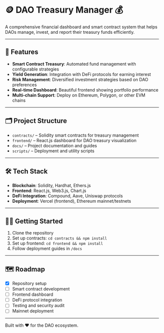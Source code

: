 # 🪙 DAO Treasury Manager 💰

A comprehensive financial dashboard and smart contract system that helps DAOs manage, invest, and report their treasury funds efficiently.

---

## 🚀 Features

- **Smart Contract Treasury**: Automated fund management with configurable strategies  
- **Yield Generation**: Integration with DeFi protocols for earning interest  
- **Risk Management**: Diversified investment strategies based on DAO preferences  
- **Real-time Dashboard**: Beautiful frontend showing portfolio performance  
- **Multi-chain Support**: Deploy on Ethereum, Polygon, or other EVM chains

---

## 🗂 Project Structure

- `contracts/` – Solidity smart contracts for treasury management  
- `frontend/` – React.js dashboard for DAO treasury visualization  
- `docs/` – Project documentation and guides  
- `scripts/` – Deployment and utility scripts

---

## 🛠 Tech Stack

- **Blockchain**: Solidity, Hardhat, Ethers.js  
- **Frontend**: React.js, Web3.js, Chart.js  
- **DeFi Integration**: Compound, Aave, Uniswap protocols  
- **Deployment**: Vercel (frontend), Ethereum mainnet/testnets

---

## 🧑‍💻 Getting Started

1. Clone the repository  
2. Set up contracts: `cd contracts && npm install`  
3. Set up frontend: `cd frontend && npm install`  
4. Follow deployment guides in `/docs`

---

## 🗺 Roadmap

- [x] Repository setup  
- [ ] Smart contract development  
- [ ] Frontend dashboard  
- [ ] DeFi protocol integration  
- [ ] Testing and security audit  
- [ ] Mainnet deployment

---

Built with ❤️ for the DAO ecosystem.
